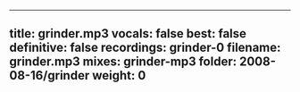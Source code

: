 
---
title: grinder.mp3
vocals: false
best: false
definitive: false
recordings: grinder-0
filename: grinder.mp3
mixes: grinder-mp3
folder: 2008-08-16/grinder
weight: 0
---
